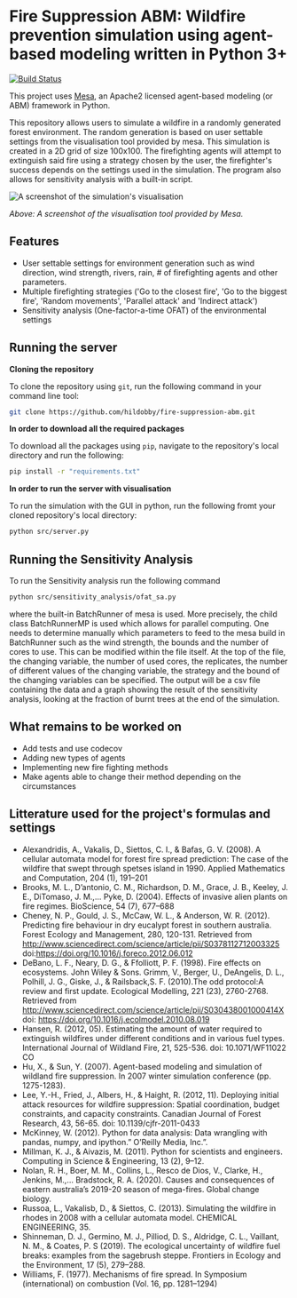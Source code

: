 Fire Suppression ABM: Wildfire prevention simulation using agent-based modeling written in Python 3+
=========================================
[![Build Status](https://travis-ci.org/hildobby/fire-suppression-abm.svg?branch=master)](https://travis-ci.org/hildobby/fire-suppression-abm)

This project uses [Mesa](https://github.com/projectmesa/mesa), an Apache2 licensed agent-based modeling (or ABM) 
framework in Python.

This repository allows users to simulate a wildfire in a randomly generated forest environment. The random generation 
is based on user settable settings from the visualisation tool provided by mesa. This simulation is created in a 2D grid of size 100x100. The firefighting agents will attempt to extinguish said fire using a strategy chosen by the user, the firefighter's success depends on the settings used in the simulation. The program also allows for sensitivity analysis with a built-in script.

![A screenshot of the simulation's visualisation](https://github.com/hildobby/fire-suppression-abm/blob/master/src/visualisation.png)

*Above: A screenshot of the visualisation tool provided by Mesa.*

Features
------------

* User settable settings for environment generation such as wind direction, wind strength, rivers, rain, # of firefighting agents and other parameters.
* Multiple firefighting strategies ('Go to the closest fire', 'Go to the biggest fire', 'Random movements', 
'Parallel attack' and 'Indirect attack')
* Sensitivity analysis (One-factor-a-time OFAT) of the environmental settings

Running the server
------------

**Cloning the repository**

To clone the repository using `git`, run the following command in your command line tool:
```bash
git clone https://github.com/hildobby/fire-suppression-abm.git
```

**In order to download all the required packages**

To download all the packages using `pip`, navigate to the repository's local directory and run the following:
```bash
pip install -r "requirements.txt"
```
**In order to run the server with visualisation**

To run the simulation with the GUI in python, run the following fromt your cloned repository's local directory:
```bash
python src/server.py
```

Running the Sensitivity Analysis
------------
To run the Sensitivity analysis run the following command
```bash
python src/sensitivity_analysis/ofat_sa.py
```
where the built-in BatchRunner of mesa is used. More precisely, the child class BatchRunnerMP is used
which allows for parallel computing.
One needs to determine manually which parameters to feed to the 
mesa build in BatchRunner such as the wind strength, the bounds and the number of cores to use. This can be modified within the file itself. At the top of the file, the changing variable, the number of used cores, the replicates, the number of different values of the changing variable, the strategy and the bound of the changing variables can be specified. The output will be a csv file containing the data and a graph showing the result of the sensitivity analysis, looking at the fraction of burnt trees at the end of the simulation.




What remains to be worked on
------------

* Add tests and use codecov
* Adding new types of agents
* Implementing new fire fighting methods
* Make agents able to change their method depending on the circumstances


Litterature used for the project's formulas and settings
------------
* Alexandridis, A., Vakalis, D., Siettos, C. I., & Bafas, G. V. (2008). A  cellular  automata  model for forest fire spread prediction: The case of the wildfire that swept through spetses island in 1990. Applied Mathematics and Computation, 204 (1), 191–201
* Brooks, M. L., D’antonio, C.  M., Richardson, D.  M., Grace, J. B., Keeley, J. E., DiTomaso, J. M.,... Pyke, D. (2004). Effects  of  invasive alien plants on fire regimes. BioScience, 54 (7), 677–688
* Cheney, N. P., Gould, J. S., McCaw, W. L., & Anderson, W. R. (2012). Predicting  fire behaviour in dry eucalypt forest in southern australia. Forest Ecology and Management, 280, 120-131. Retrieved from http://www.sciencedirect.com/science/article/pii/S0378112712003325 doi:https://doi.org/10.1016/j.foreco.2012.06.012
* DeBano, L. F., Neary, D. G., & Ffolliott, P. F. (1998). Fire effects on ecosystems. John Wiley & Sons. Grimm, V., Berger, U., DeAngelis, D. L., Polhill, J. G., Giske, J., & Railsback,S. F. (2010).The odd protocol:A review and first update. Ecological Modelling, 221 (23), 2760-2768. Retrieved  from http://www.sciencedirect.com/science/article/pii/S030438001000414X doi: https://doi.org/10.1016/j.ecolmodel.2010.08.019
* Hansen, R. (2012, 05). Estimating the amount of water required to extinguish wildfires under different conditions and in various fuel types. International Journal of Wildland Fire, 21, 525-536. doi: 10.1071/WF11022 CO
* Hu, X., & Sun, Y. (2007). Agent-based modeling and simulation of wildland fire suppression. In 2007 winter simulation conference (pp. 1275-1283).
* Lee,  Y.-H.,  Fried,  J., Albers,  H., & Haight, R. (2012, 11). Deploying initial attack resources for wildfire suppression: Spatial coordination, budget constraints, and capacity constraints. Canadian  Journal of  Forest Research, 43, 56-65. doi:  10.1139/cjfr-2011-0433
* McKinney,  W.   (2012). Python  for  data  analysis: Data wrangling with pandas, numpy, and ipython.” O’Reilly Media, Inc.”.
* Millman, K. J., & Aivazis, M. (2011). Python for scientists and engineers. Computing in Science & Engineering, 13 (2), 9–12.
* Nolan, R. H., Boer, M.  M., Collins,  L., Resco  de Dios, V., Clarke, H., Jenkins, M.,... Bradstock, R. A. (2020). Causes and consequences of eastern australia’s 2019-20  season of mega-fires. Global change biology.
* Russoa, L., Vakalisb, D., & Siettos, C. (2013). Simulating the wildfire in rhodes in 2008 with a cellular automata model. CHEMICAL  ENGINEERING, 35.
* Shinneman, D. J.,  Germino, M. J., Pilliod, D. S., Aldridge, C. L., Vaillant, N. M., & Coates, P. S (2019). The  ecological uncertainty  of wildfire fuel breaks: examples from the sagebrush steppe. Frontiers in Ecology and the Environment, 17 (5), 279–288.
* Williams,  F. (1977). Mechanisms of fire spread. In Symposium (international) on combustion (Vol. 16, pp. 1281–1294)
